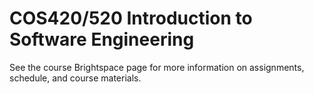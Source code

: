# COS420/520 Introduction to Software Engineering

See the course Brightspace page for more information on assignments, schedule, and course materials.
